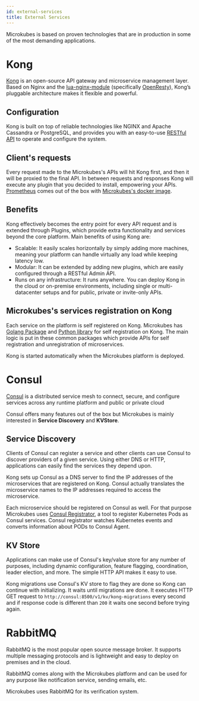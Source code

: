 ```yaml
---
id: external-services
title: External Services
---
```


Microkubes is based on proven technologies that are in production in some of the most demanding applications.

# Kong

[Kong](https://konghq.com/) is an open-source API gateway and microservice management layer. Based on Nginx and the [lua-nginx-module](https://github.com/openresty/lua-nginx-module) (specifically [OpenResty](http://openresty.org/en/)), Kong’s pluggable architecture makes it flexible and powerful.

## Configuration

Kong is built on top of reliable technologies like NGINX and Apache Cassandra or PostgreSQL, and provides you with an easy-to-use [RESTful API](https://docs.konghq.com/0.14.x/admin-api/) to operate and configure the system.

## Client's requests

Every request made to the Microkubes's APIs will hit Kong first, and then it will be proxied to the final API. In between requests and responses Kong will execute any plugin that you decided to install, empowering your APIs. [Prometheus](https://prometheus.io/) comes out of the box with [Microkubes's docker image](https://github.com/Microkubes/microkubes/tree/master/docker/kong).

## Benefits

Kong effectively becomes the entry point for every API request and is extended through Plugins, which provide extra functionality and services beyond the core platform.
Main benefits of using Kong are:

* Scalable: It easily scales horizontally by simply adding more machines, meaning your platform can handle virtually any load while keeping latency low.
* Modular: It can be extended by adding new plugins, which are easily configured through a RESTful Admin API.
* Runs on any infrastructure: It runs anywhere. You can deploy Kong in the cloud or on-premise environments, including single or multi-datacenter setups and for public, private or invite-only APIs.

## Microkubes's services registration on Kong

Each service on the platform is self registered on Kong. Microkubes has [Golang Package](https://github.com/Microkubes/microservice-tools) and [Python library](https://github.com/Microkubes/microkubes-python) for self registration on Kong. The main logic is put in these common packages which provide APIs for self registration and unregistration of microservices.

Kong is started automatically when the Microkubes platform is deployed.

# Consul

[Consul](https://www.consul.io/) is a distributed service mesh to connect, secure, and configure services across any runtime platform and public or private cloud

Consul offers many features out of the box but Microkubes is mainly interested in **Service Discovery** and **KVStore**.

## Service Discovery

Clients of Consul can register a service and other clients can use Consul to discover providers of a given service. Using either DNS or HTTP, applications can easily find the services they depend upon.

Kong sets up Consul as a DNS server to find the IP addresses of the microservices that are registered on Kong. Consul actually translates the microservice names to the IP addresses required to access the microservice.

Each microservice should be registered on Consul as well. For that purpose Microkubes uses [Consul Registrator](https://github.com/tczekajlo/kube-consul-register), a tool to register Kubernetes Pods as Consul services. Consul registrator watches Kubernetes events and converts information about PODs to Consul Agent.

## KV Store

Applications can make use of Consul's key/value store for any number of purposes, including dynamic configuration, feature flagging, coordination, leader election, and more. The simple HTTP API makes it easy to use.

Kong migrations use Consul's KV store to flag they are done so Kong can continue with initializing. It waits until migrations are done. It executes HTTP GET request to `http://consul:8500/v1/kv/kong-migrations` every second and if response code is different than `200` it waits one second before trying again.

# RabbitMQ

RabbitMQ is the most popular open source message broker. It supports multiple messaging protocols and is lightweight and easy to deploy on premises and in the cloud.

RabbitMQ comes along with the Microkubes platform and can be used for any purpose like notification service, sending emails, etc.

Microkubes uses RabbitMQ for its verification system.